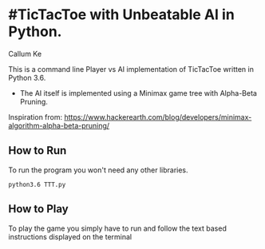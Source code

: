 #TicTacToe with Unbeatable AI in Python.
==============

Callum Ke

This is a command line Player vs AI implementation of TicTacToe written in Python 3.6.
- The AI itself is implemented using a Minimax game tree with Alpha-Beta Pruning.

Inspiration from: https://www.hackerearth.com/blog/developers/minimax-algorithm-alpha-beta-pruning/

How to Run
------------
To run the program you won't need any other libraries. 

	python3.6 TTT.py

How to Play
------------
  To play the game you simply have to run and follow the text based instructions displayed on the terminal
